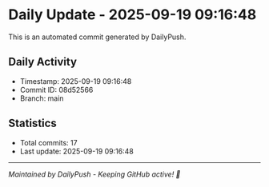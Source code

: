 # Daily Update - 2025-09-19 09:16:48

This is an automated commit generated by DailyPush.

## Daily Activity
- Timestamp: 2025-09-19 09:16:48
- Commit ID: 08d52566
- Branch: main

## Statistics
- Total commits: 17
- Last update: 2025-09-19 09:16:48

---
*Maintained by DailyPush - Keeping GitHub active! 🚀*
